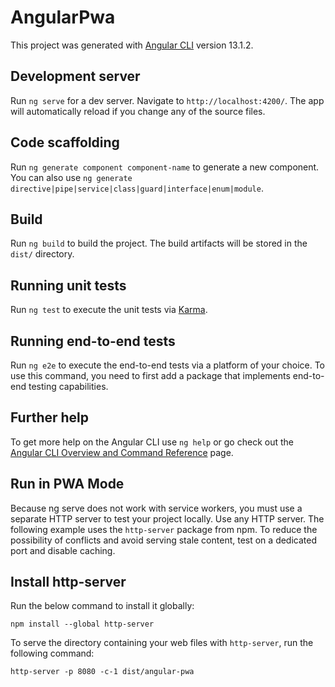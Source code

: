 # AngularPwa

This project was generated with [Angular CLI](https://github.com/angular/angular-cli) version 13.1.2.

## Development server

Run `ng serve` for a dev server. Navigate to `http://localhost:4200/`. The app will automatically reload if you change any of the source files.

## Code scaffolding

Run `ng generate component component-name` to generate a new component. You can also use `ng generate directive|pipe|service|class|guard|interface|enum|module`.

## Build

Run `ng build` to build the project. The build artifacts will be stored in the `dist/` directory.

## Running unit tests

Run `ng test` to execute the unit tests via [Karma](https://karma-runner.github.io).

## Running end-to-end tests

Run `ng e2e` to execute the end-to-end tests via a platform of your choice. To use this command, you need to first add a package that implements end-to-end testing capabilities.

## Further help

To get more help on the Angular CLI use `ng help` or go check out the [Angular CLI Overview and Command Reference](https://angular.io/cli) page.

## Run in PWA Mode

Because ng serve does not work with service workers, you must use a separate HTTP server to test your project locally. Use any HTTP server. The following example uses the `http-server` package from npm. To reduce the possibility of conflicts and avoid serving stale content, test on a dedicated port and disable caching.

## Install http-server

Run the below command to install it globally: 

`npm install --global http-server`


To serve the directory containing your web files with `http-server`, run the following command:

`http-server -p 8080 -c-1 dist/angular-pwa`


